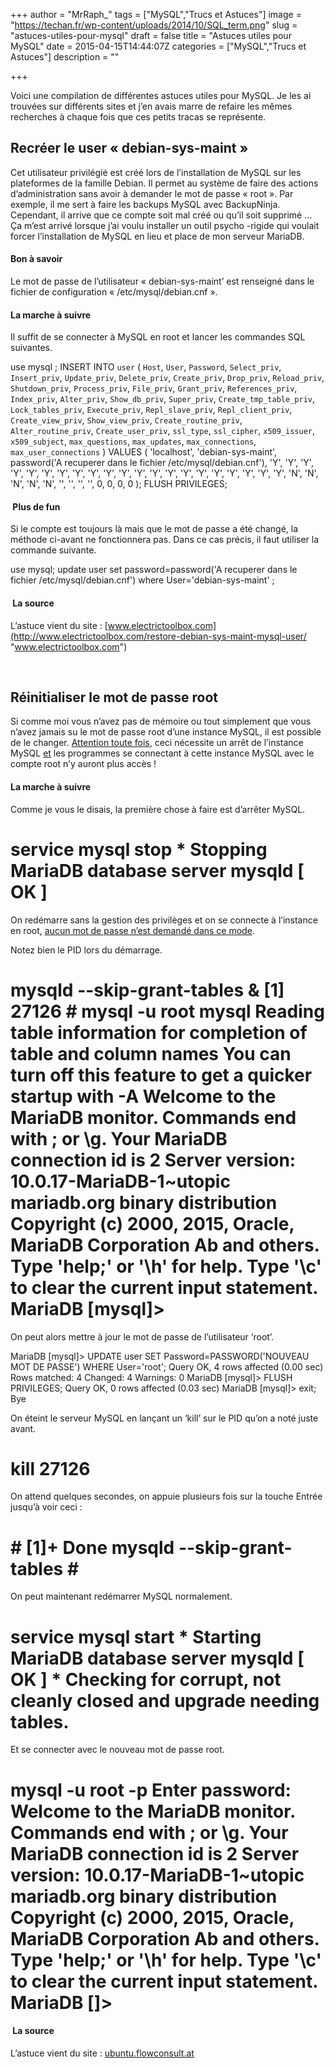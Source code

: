 +++
author = "MrRaph_"
tags = ["MySQL","Trucs et Astuces"]
image = "https://techan.fr/wp-content/uploads/2014/10/SQL_term.png"
slug = "astuces-utiles-pour-mysql"
draft = false
title = "Astuces utiles pour MySQL"
date = 2015-04-15T14:44:07Z
categories = ["MySQL","Trucs et Astuces"]
description = ""

+++


Voici une compilation de différentes astuces utiles pour MySQL. Je les ai trouvées sur différents sites et j’en avais marre de refaire les mêmes recherches à chaque fois que ces petits tracas se représente.


## Recréer le user « debian-sys-maint »

Cet utilisateur privilégié est créé lors de l’installation de MySQL sur les plateformes de la famille Debian. Il permet au système de faire des actions d’administration sans avoir à demander le mot de passe « root ». Par exemple, il me sert à faire les backups MySQL avec BackupNinja. Cependant, il arrive que ce compte soit mal créé ou qu’il soit supprimé … Ça m’est arrivé lorsque j’ai voulu installer un outil psycho -rigide qui voulait forcer l’installation de MySQL en lieu et place de mon serveur MariaDB.

#### Bon à savoir

Le mot de passe de l’utilisateur « debian-sys-maint’ est renseigné dans le fichier de configuration « /etc/mysql/debian.cnf ».

#### La marche à suivre

Il suffit de se connecter à MySQL en root et lancer les commandes SQL suivantes.

use mysql ; INSERT INTO `user` ( `Host`, `User`, `Password`, `Select_priv`, `Insert_priv`, `Update_priv`, `Delete_priv`, `Create_priv`, `Drop_priv`, `Reload_priv`, `Shutdown_priv`, `Process_priv`, `File_priv`, `Grant_priv`, `References_priv`, `Index_priv`, `Alter_priv`, `Show_db_priv`, `Super_priv`, `Create_tmp_table_priv`, `Lock_tables_priv`, `Execute_priv`, `Repl_slave_priv`, `Repl_client_priv`, `Create_view_priv`, `Show_view_priv`, `Create_routine_priv`, `Alter_routine_priv`, `Create_user_priv`, `ssl_type`, `ssl_cipher`, `x509_issuer`, `x509_subject`, `max_questions`, `max_updates`, `max_connections`, `max_user_connections` ) VALUES ( 'localhost', 'debian-sys-maint', password('A recuperer dans le fichier /etc/mysql/debian.cnf'), 'Y', 'Y', 'Y', 'Y', 'Y', 'Y', 'Y', 'Y', 'Y', 'Y', 'Y', 'Y', 'Y', 'Y', 'Y', 'Y', 'Y', 'Y', 'Y', 'Y', 'Y', 'N', 'N', 'N', 'N', 'N', '', '', '', '', 0, 0, 0, 0 ); FLUSH PRIVILEGES;

####  Plus de fun

Si le compte est toujours là mais que le mot de passe a été changé, la méthode ci-avant ne fonctionnera pas. Dans ce cas précis, il faut utiliser la commande suivante.

use mysql; update user set password=password('A recuperer dans le fichier /etc/mysql/debian.cnf') where User='debian-sys-maint' ;

####  La source

L’astuce vient du site : [www.electrictoolbox.com](http://www.electrictoolbox.com/restore-debian-sys-maint-mysql-user/ "www.electrictoolbox.com")

 


## Réinitialiser le mot de passe root

Si comme moi vous n’avez pas de mémoire ou tout simplement que vous n’avez jamais su le mot de passe root d’une instance MySQL, il est possible de le changer. <span style="text-decoration: underline;">Attention toute fois</span>, ceci nécessite un arrêt de l’instance MySQL <span style="text-decoration: underline;">et</span> les programmes se connectant à cette instance MySQL avec le compte root n’y auront plus accès !

#### La marche à suivre

Comme je vous le disais, la première chose à faire est d’arrêter MySQL.

# service mysql stop * Stopping MariaDB database server mysqld [ OK ]

On redémarre sans la gestion des privilèges et on se connecte à l’instance en root, <span style="text-decoration: underline;">aucun mot de passe n’est demandé dans ce mode</span>.

Notez bien le PID lors du démarrage.

# mysqld --skip-grant-tables & [1] 27126 # mysql -u root mysql Reading table information for completion of table and column names You can turn off this feature to get a quicker startup with -A Welcome to the MariaDB monitor. Commands end with ; or \g. Your MariaDB connection id is 2 Server version: 10.0.17-MariaDB-1~utopic mariadb.org binary distribution Copyright (c) 2000, 2015, Oracle, MariaDB Corporation Ab and others. Type 'help;' or '\h' for help. Type '\c' to clear the current input statement. MariaDB [mysql]>

On peut alors mettre à jour le mot de passe de l’utilisateur ‘root’.

MariaDB [mysql]> UPDATE user SET Password=PASSWORD('NOUVEAU MOT DE PASSE') WHERE User='root'; Query OK, 4 rows affected (0.00 sec) Rows matched: 4 Changed: 4 Warnings: 0 MariaDB [mysql]> FLUSH PRIVILEGES; Query OK, 0 rows affected (0.03 sec) MariaDB [mysql]> exit; Bye

On éteint le serveur MySQL en lançant un ‘kill’ sur le PID qu’on a noté juste avant.

# kill 27126

On attend quelques secondes, on appuie plusieurs fois sur la touche Entrée jusqu’à voir ceci :

# # [1]+ Done mysqld --skip-grant-tables # #

On peut maintenant redémarrer MySQL normalement.

# service mysql start * Starting MariaDB database server mysqld [ OK ] * Checking for corrupt, not cleanly closed and upgrade needing tables.

Et se connecter avec le nouveau mot de passe root.

# mysql -u root -p Enter password: Welcome to the MariaDB monitor. Commands end with ; or \g. Your MariaDB connection id is 2 Server version: 10.0.17-MariaDB-1~utopic mariadb.org binary distribution Copyright (c) 2000, 2015, Oracle, MariaDB Corporation Ab and others. Type 'help;' or '\h' for help. Type '\c' to clear the current input statement. MariaDB []>

####  La source

L’astuce vient du site : [ubuntu.flowconsult.at](http://ubuntu.flowconsult.at/en/mysql-set-change-reset-root-password/)


